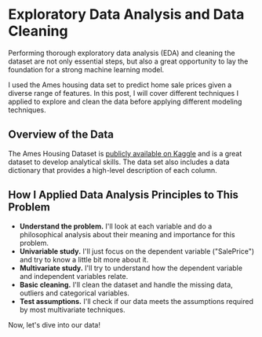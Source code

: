 # Exploratory Data Analysis and Data Cleaning

Performing thorough exploratory data analysis (EDA) and cleaning the dataset are not only essential steps, but also a great opportunity to lay the foundation for a strong machine learning model.

I used the Ames housing data set to predict home sale prices given a diverse range of features. In this post, I will cover different techniques I applied to explore and clean the data before applying different modeling techniques.

## Overview of the Data

The Ames Housing Dataset is [publicly available on Kaggle](https://www.kaggle.com/c/house-prices-advanced-regression-techniques/data) and is a great dataset to develop analytical skills. The data set also includes a data dictionary that provides a high-level description of each column.

## How I Applied Data Analysis Principles to This Problem

- **Understand the problem.** I'll look at each variable and do a philosophical analysis about their meaning and importance for this problem.
- **Univariable study.** I'll just focus on the dependent variable ("SalePrice") and try to know a little bit more about it.
- **Multivariate study.** I'll try to understand how the dependent variable and independent variables relate.
- **Basic cleaning.** I'll clean the dataset and handle the missing data, outliers and categorical variables.
- **Test assumptions.** I'll check if our data meets the assumptions required by most multivariate techniques.

Now, let's dive into our data!
